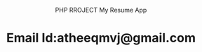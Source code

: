 <p align="center">PHP RROJECT My Resume App</a></p>
<h1 align="center">Email Id:atheeqmvj@gmail.com</p>
